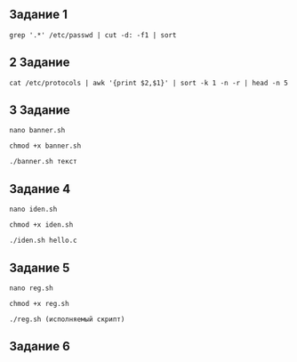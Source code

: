 ## Задание 1
```
grep '.*' /etc/passwd | cut -d: -f1 | sort
```
## 2 Задание
```
cat /etc/protocols | awk '{print $2,$1}' | sort -k 1 -n -r | head -n 5
```
## 3 Задание
```
nano banner.sh
```
```
chmod +x banner.sh
```
```
./banner.sh текст
```
## Задание 4
```
nano iden.sh
```
```
chmod +x iden.sh
```
```
./iden.sh hello.c
```
## Задание 5
```
nano reg.sh
```
```
chmod +x reg.sh
```
```
./reg.sh (исполняемый скрипт)
```
## Задание 6
